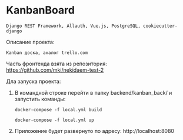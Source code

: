# KanbanBoard

    Django REST Framework, Allauth, Vue.js, PostgreSQL, cookiecutter-django 

Описание проекта:

    Кanban доска, аналог trello.com

Часть фронтенда взята из репозитория: https://github.com/mki/nekidaem-test-2 

Дла запуска проекта:

1. В командной строке перейти в папку backend/kanban_back/ и запустить команды:

       docker-compose -f local.yml build
        
       docker-compose -f local.yml up
    
2. Приложение будет развернуто по адресу: http://localhost:8080
